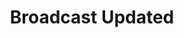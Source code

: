 ---
title: Broadcast Updated
description: Trigger for YouTube broadcast changes
variables:
  - name: id
    type: string
    description: The unique ID of this broadcast
  - name: title
    type: string
    description: The title of this broadcast
    value: My Cool Stream
  - name: description
    type: string
    description: The description of this broadcast
    value: Check out all the cool stuff on my stream!
  - name: privacy
    type: string
    description: The privacy settings of this broadcast
commonVariables:
  - YouTubeBroadcaster
---